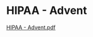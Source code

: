 # HIPAA - Advent

[HIPAA - Advent.pdf](HIPAA%20-%20Advent%20a6eea39e43844c538d323898496e6151/HIPAA_-_Advent.pdf)